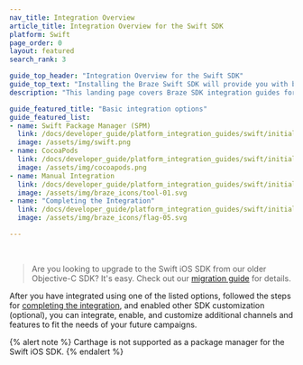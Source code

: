 ```yaml
---
nav_title: Integration Overview
article_title: Integration Overview for the Swift SDK
platform: Swift
page_order: 0
layout: featured
search_rank: 3

guide_top_header: "Integration Overview for the Swift SDK"
guide_top_text: "Installing the Braze Swift SDK will provide you with basic analytics functionality (session handling) and basic in-app messages. You must further customize your integration for additional channels and features. <br> <br> The Braze Swift SDK can be installed or updated using Swift Package Manager or CocoaPods."
description: "This landing page covers Braze SDK integration guides for Swift Package Manager, CocoaPods, and more."

guide_featured_title: "Basic integration options"
guide_featured_list:
- name: Swift Package Manager (SPM)
  link: /docs/developer_guide/platform_integration_guides/swift/initial_sdk_setup/installation_methods/swift_package_manager/
  image: /assets/img/swift.png
- name: CocoaPods
  link: /docs/developer_guide/platform_integration_guides/swift/initial_sdk_setup/installation_methods/cocoapods/
  image: /assets/img/cocoapods.png
- name: Manual Integration
  link: /docs/developer_guide/platform_integration_guides/swift/initial_sdk_setup/installation_methods/manual_integration/
  image: /assets/img/braze_icons/tool-01.svg
- name: "Completing the Integration"
  link: /docs/developer_guide/platform_integration_guides/swift/initial_sdk_setup/completing_integration/
  image: /assets/img/braze_icons/flag-05.svg

---
```


<br>

> Are you looking to upgrade to the Swift iOS SDK from our older Objective-C SDK? It's easy. Check out our [migration guide](https://braze-inc.github.io/braze-swift-sdk/documentation/braze/appboy-migration-guide/) for details.

After you have integrated using one of the listed options, followed the steps for [completing the integration]({{site.baseurl}}/developer_guide/platform_integration_guides/swift/initial_sdk_setup/completing_integration/), and enabled other SDK customization (optional), you can integrate, enable, and customize additional channels and features to fit the needs of your future campaigns.  

{% alert note %} Carthage is not supported as a package manager for the Swift iOS SDK. {% endalert %}

<br>

